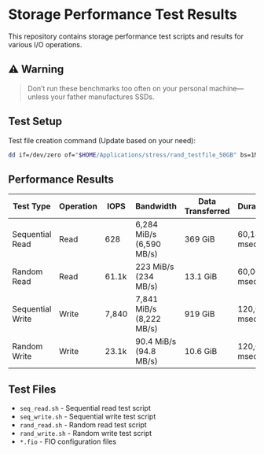 
# Storage Performance Test Results

This repository contains storage performance test scripts and results for various I/O operations.

## ⚠️ Warning
> Don’t run these benchmarks too often on your personal machine—unless your father manufactures SSDs.



## Test Setup

Test file creation command (Update based on your need):
```bash
dd if=/dev/zero of="$HOME/Applications/stress/rand_testfile_50GB" bs=1M count=51200 conv=sync
```

## Performance Results

| Test Type | Operation | IOPS | Bandwidth | Data Transferred | Duration | Page Cache |
|-----------|-----------|------|-----------|------------------|----------|------------|
| Sequential Read | Read | 628 | 6,284 MiB/s (6,590 MB/s) | 369 GiB | 60,143 msec | No |
| Random Read | Read | 61.1k | 223 MiB/s (234 MB/s) | 13.1 GiB | 60,002 msec | No |
| Sequential Write | Write | 7,840 | 7,841 MiB/s (8,222 MB/s) | 919 GiB | 120,011 msec | No |
| Random Write | Write | 23.1k | 90.4 MiB/s (94.8 MB/s) | 10.6 GiB | 120,003 msec | No |

## Test Files

- `seq_read.sh` - Sequential read test script
- `seq_write.sh` - Sequential write test script  
- `rand_read.sh` - Random read test script
- `rand_write.sh` - Random write test script
- `*.fio` - FIO configuration files

